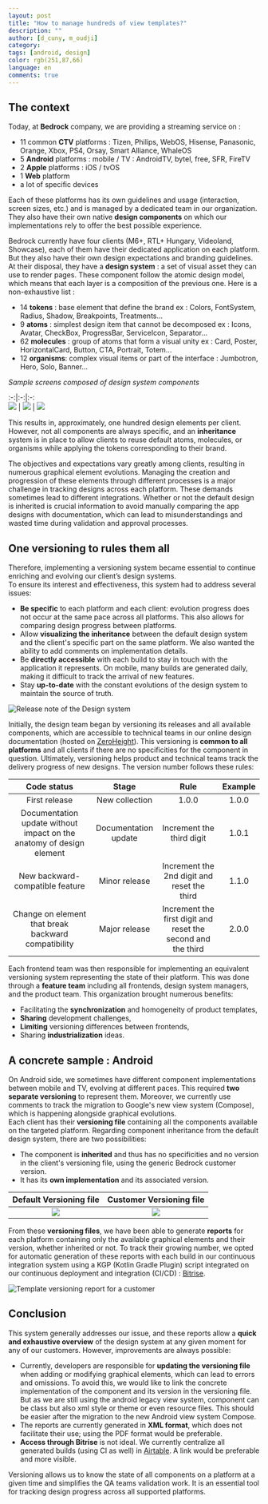 ```yaml
---
layout: post
title: "How to manage hundreds of view templates?"
description: ""
author: [d_cuny, m_oudji]
category: 
tags: [android, design]
color: rgb(251,87,66)
language: en
comments: true
---
```


## The context

Today, at **Bedrock** company, we are providing a streaming service on :
- 11 common **CTV** platforms : Tizen, Philips, WebOS, Hisense, Panasonic, Orange, Xbox, PS4, Orsay, Smart Alliance, WhaleOS
- 5 **Android** platforms : mobile / TV : AndroidTV, bytel, free, SFR, FireTV
- 2 **Apple** platforms : iOS / tvOS
- 1 **Web** platform
- a lot of specific devices

Each of these platforms has its own guidelines and usage (interaction, screen sizes, etc.) and is managed by a dedicated team in our organization. They also have their own native **design components** on which our implementations rely to offer the best possible experience.  

Bedrock currently have four clients (M6+, RTL+ Hungary, Videoland, Showcase), each of them have their dedicated application on each platform. But they also have their own design expectations and branding guidelines.  
At their disposal, they have a **design system** : a set of visual asset they can use to render pages. These component follow the atomic design model, which means that each layer is a composition of the previous one. Here is a non-exhaustive list : 
- 14 **tokens** : base element that define the brand ex : Colors, FontSystem, Radius, Shadow, Breakpoints, Treatments... 
- 9 **atoms** : simplest design item that cannot be decomposed ex : Icons, Avatar, CheckBox, ProgressBar, ServiceIcon, Separator...
- 62 **molecules** : group of atoms that form a visual unity ex : Card, Poster, HorizontalCard, Button, CTA, Portrait, Totem...
- 12 **organisms**: complex visual items or part of the interface : Jumbotron, Hero, Solo, Banner…

_Sample screens composed of design system components_

:-:|:-:|:-:  
![](/images/posts/2024-08-02-how-to-manage-hundreds-of-templates/home-m6plus.png) | ![](/images/posts/2024-08-02-how-to-manage-hundreds-of-templates/home-videoland.png) | ![](/images/posts/2024-08-02-how-to-manage-hundreds-of-templates/home-rtlhu.png)  

This results in, approximately, one hundred design elements per client. However, not all components are always specific, and an **inheritance** system is in place to allow clients to reuse default atoms, molecules, or organisms while applying the tokens corresponding to their brand.  

The objectives and expectations vary greatly among clients, resulting in numerous graphical element evolutions. Managing the creation and progression of these elements through different processes is a major challenge in tracking designs across each platform. These demands sometimes lead to different integrations. Whether or not the default design is inherited is crucial information to avoid manually comparing the app designs with documentation, which can lead to misunderstandings and wasted time during validation and approval processes.

## One versioning to rules them all 

Therefore, implementing a versioning system became essential to continue enriching and evolving our client’s design systems.  
To ensure its interest and effectiveness, this system had to address several issues:
- **Be specific** to each platform and each client: evolution progress does not occur at the same pace across all platforms. This also allows for comparing design progress between platforms.  
- Allow **visualizing the inheritance** between the default design system and the client's specific part on the same platform. We also wanted the ability to add comments on implementation details.  
- Be **directly accessible** with each build to stay in touch with the application it represents. On mobile, many builds are generated daily, making it difficult to track the arrival of new features.  
- Stay **up-to-date** with the constant evolutions of the design system to maintain the source of truth.

![Release note of the Design system](/images/posts/2024-08-02-how-to-manage-hundreds-of-templates/design-release-note.png)  
 
Initially, the design team began by versioning its releases and all available components, which are accessible to technical teams in our online design documentation (hosted on [ZeroHeight](https://zeroheight.com/)). This versioning is **common to all platforms** and all clients if there are no specificities for the component in question. Ultimately, versioning helps product and technical teams track the delivery progress of new designs. The version number follows these rules:

Code status | Stage | Rule | Example  
:-:|:-:|:-:|:-:  
First release | New collection | 1.0.0 | 1.0.0  
Documentation update without impact on the anatomy of design element | Documentation update | Increment the third digit | 1.0.1  
New backward-compatible feature | Minor release | Increment the 2nd digit and reset the third | 1.1.0  
Change on element that break backward compatibility | Major release | Increment the first digit and reset the second and the third | 2.0.0  

Each frontend team was then responsible for implementing an equivalent versioning system representing the state of their platform. This was done through a **feature team** including all frontends, design system managers, and the product team. This organization brought numerous benefits:
- Facilitating the **synchronization** and homogeneity of product templates,
- **Sharing** development challenges,
- **Limiting** versioning differences between frontends,
- Sharing **industrialization** ideas.

## A concrete sample : Android

On Android side, we sometimes have different component implementations between mobile and TV, evolving at different paces. This required **two separate versioning** to represent them. Moreover, we currently use comments to track the migration to Google's new view system (Compose), which is happening alongside graphical evolutions.  
Each client has their **versioning file** containing all the components available on the targeted platform. Regarding component inheritance from the default design system, there are two possibilities:
- The component is **inherited** and thus has no specificities and no version in the client's versioning file, using the generic Bedrock customer version.
- It has its **own implementation** and its associated version.

Default Versioning file | Customer Versioning file  
:-------------------------:|:-------------------------:  
![](/images/posts/2024-08-02-how-to-manage-hundreds-of-templates/versioning-file-default.png) | ![](/images/posts/2024-08-02-how-to-manage-hundreds-of-templates/versioning-file-customer.png)  
              
From these **versioning files**, we have been able to generate **reports** for each platform containing only the available graphical elements and their version, whether inherited or not. To track their growing number, we opted for automatic generation of these reports with each build in our continuous integration system using a KGP (Kotlin Gradle Plugin) script integrated on our continuous deployment and integration (CI/CD) : [Bitrise](https://bitrise.io/).

![Template versioning report for a customer](/images/posts/2024-08-02-how-to-manage-hundreds-of-templates/template-versioning-report.png)  

## Conclusion

This system generally addresses our issue, and these reports allow a **quick and exhaustive overview** of the design system at any given moment for any of our customers.
However, improvements are always possible:
- Currently, developers are responsible for **updating the versioning file** when adding or modifying graphical elements, which can lead to errors and omissions. To avoid this, we would like to link the concrete implementation of the component and its version in the versioning file. But as we are still using the android legacy view system, component can be class but also xml style or theme or even resource files. This should be easier after the migration to the new Android view system Compose.
- The reports are currently generated in **XML format**, which does not facilitate their use; using the PDF format would be preferable.
- **Access through Bitrise** is not ideal. We currently centralize all generated builds (using CI as well) in [Airtable](https://www.airtable.com/). A link would be preferable and more visible.  

Versioning allows us to know the state of all components on a platform at a given time and simplifies the QA teams validation work. It is an essential tool for tracking design progress across all supported platforms.

